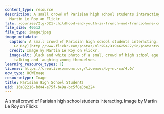 ```yaml
---
content_type: resource
description: A small crowd of Parisian high school students interacting. Image by
  Martin Le Roy on Flickr.
file: /courses/21g-321-childhood-and-youth-in-french-and-francophone-cultures-spring-2013/16a82216bd84e75fbe9abc5f8e0be224_21g-321s13.jpg
file_size: 40512
file_type: image/jpeg
image_metadata:
  caption: A small crowd of Parisian high school students interacting. (Image by [Martin
    Le Roy](http://www.flickr.com/photos/mlr654/3194625927/in/photostream/) on Flickr.)
  credit: Image by Martin Le Roy on Flickr.
  image-alt: Black and white photo of a small crowd of high school age boys and girls
    talking and laughing among themselves.
learning_resource_types: []
license: https://creativecommons.org/licenses/by-nc-sa/4.0/
ocw_type: OCWImage
resourcetype: Image
title: Parisian High School Students
uid: 16a82216-bd84-e75f-be9a-bc5f8e0be224
---
```

A small crowd of Parisian high school students interacting. Image by Martin Le Roy on Flickr.